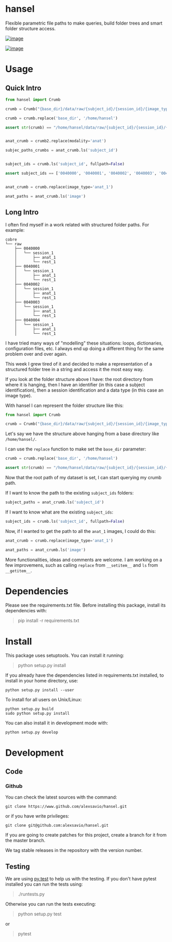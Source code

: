 hansel
======

Flexible parametric file paths to make queries, build folder trees and
smart folder structure access.

[![image](https://travis-ci.org/alexsavio/hansel.svg?branch=master)](https://travis-ci.org/alexsavio/hansel)

[![image](https://coveralls.io/repos/alexsavio/hansel/badge.svg?branch=master&service=github)](https://coveralls.io/github/alexsavio/hansel?branch=master)

Usage
=====

Quick Intro
-----------

```python
from hansel import Crumb

crumb = Crumb("{base_dir}/data/raw/{subject_id}/{session_id}/{image_type}")

crumb = crumb.replace('base_dir', '/home/hansel')

assert str(crumb) == "/home/hansel/data/raw/{subject_id}/{session_id}/{image_type}"


anat_crumb = crumb2.replace(modality='anat')

subjec_paths_crumbs = anat_crumb.ls('subject_id')


subject_ids = crumb.ls('subject_id', fullpath=False)

assert subject_ids == ['0040000', '0040001', '0040002', '0040003', '0040004', ....]


anat_crumb = crumb.replace(image_type='anat_1')

anat_paths = anat_crumb.ls('image')
```


Long Intro
----------

I often find myself in a work related with structured folder paths. For
example:

```
cobre
└── raw
    ├── 0040000
    │   └── session_1
    │       ├── anat_1
    │       └── rest_1
    ├── 0040001
    │   └── session_1
    │       ├── anat_1
    │       └── rest_1
    ├── 0040002
    │   └── session_1
    │       ├── anat_1
    │       └── rest_1
    ├── 0040003
    │   └── session_1
    │       ├── anat_1
    │       └── rest_1
    ├── 0040004
    │   └── session_1
    │       ├── anat_1
    │       └── rest_1

```

I have tried many ways of "modelling" these situations: loops,
dictionaries, configuration files, etc. I always end up doing a
different thing for the same problem over and over again.

This week I grew tired of it and decided to make a representation of a
structured folder tree in a string and access it the most easy way.

If you look at the folder structure above I have: the root directory
from where it is hanging, then I have an identifier (in this case a
subject identification), then a session identification and a data type
(in this case an image type).

With hansel I can represent the folder structure like this:

```python
from hansel import Crumb

crumb = Crumb("{base_dir}/data/raw/{subject_id}/{session_id}/{image_type}")
```

Let's say we have the structure above hanging from a base directory like
`/home/hansel/`.

I can use the `replace` function to make set the `base_dir` parameter:

```python
crumb = crumb.replace('base_dir', '/home/hansel')

assert str(crumb) == "/home/hansel/data/raw/{subject_id}/{session_id}/{image_type}"
```

Now that the root path of my dataset is set, I can start querying my crumb path.

If I want to know the path to the existing `subject_ids` folders:

```python
subject_paths = anat_crumb.ls('subject_id')
```

If I want to know what are the existing `subject_ids`:

```python
subject_ids = crumb.ls('subject_id', fullpath=False)
```

Now, if I wanted to get the path to all the `anat_1` images, I could do this:

```python
anat_crumb = crumb.replace(image_type='anat_1')

anat_paths = anat_crumb.ls('image')
```

More functionalities, ideas and comments are welcome.
I am working on a few improvemens, such as calling `replace` from `__setitem__`
and `ls` from `__getitem__`.

Dependencies
============

Please see the requirements.txt file. Before installing this package,
install its dependencies with:

> pip install -r requirements.txt

Install
=======

This package uses setuptools. You can install it running:

> python setup.py install

If you already have the dependencies listed in requirements.txt
installed, to install in your home directory, use:

    python setup.py install --user

To install for all users on Unix/Linux:

    python setup.py build
    sudo python setup.py install

You can also install it in development mode with:

    python setup.py develop

Development
===========

Code
----

### Github

You can check the latest sources with the command:

    git clone https://www.github.com/alexsavio/hansel.git

or if you have write privileges:

    git clone git@github.com:alexsavio/hansel.git

If you are going to create patches for this project, create a branch for
it from the master branch.

We tag stable releases in the repository with the version number.

Testing
-------

We are using [py.test](http://pytest.org/) to help us with the testing.
If you don't have pytest installed you can run the tests using:

> ./runtests.py

Otherwise you can run the tests executing:

> python setup.py test

or

> pytest
